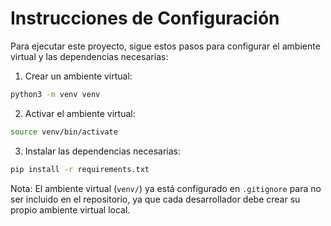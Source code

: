 # Instrucciones de Configuración

Para ejecutar este proyecto, sigue estos pasos para configurar el ambiente virtual y las dependencias necesarias:

1. Crear un ambiente virtual:
```bash
python3 -m venv venv
```

2. Activar el ambiente virtual:
```bash
source venv/bin/activate
```

3. Instalar las dependencias necesarias:
```bash
pip install -r requirements.txt
```

Nota: El ambiente virtual (`venv/`) ya está configurado en `.gitignore` para no ser incluido en el repositorio, ya que cada desarrollador debe crear su propio ambiente virtual local.
